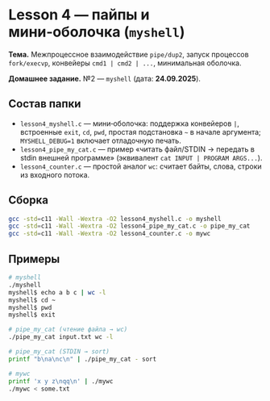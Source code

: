 # Lesson 4 — пайпы и мини‑оболочка (`myshell`)

**Тема.** Межпроцессное взаимодействие `pipe/dup2`, запуск процессов `fork/execvp`,
конвейеры `cmd1 | cmd2 | ...`, минимальная оболочка.

**Домашнее задание.** №2 — `myshell` (дата: **24.09.2025**).

## Состав папки
- `lesson4_myshell.c` — мини‑оболочка: поддержка конвейеров `|`, встроенные `exit`, `cd`, `pwd`,
  простая подстановка `~` в начале аргумента; `MYSHELL_DEBUG=1` включает отладочную печать.
- `lesson4_pipe_my_cat.c` — пример «читать файл/STDIN → передать в stdin внешней программе»
  (эквивалент `cat INPUT | PROGRAM ARGS...`).
- `lesson4_counter.c` — простой аналог `wc`: считает байты, слова, строки из входного потока.

## Сборка
```bash
gcc -std=c11 -Wall -Wextra -O2 lesson4_myshell.c -o myshell
gcc -std=c11 -Wall -Wextra -O2 lesson4_pipe_my_cat.c -o pipe_my_cat
gcc -std=c11 -Wall -Wextra -O2 lesson4_counter.c -o mywc
```

## Примеры
```bash
# myshell
./myshell
myshell$ echo a b c | wc -l
myshell$ cd ~
myshell$ pwd
myshell$ exit

# pipe_my_cat (чтение файла → wc)
./pipe_my_cat input.txt wc -l

# pipe_my_cat (STDIN → sort)
printf "b\na\nc\n" | ./pipe_my_cat - sort

# mywc
printf 'x y z\nqq\n' | ./mywc
./mywc < some.txt
```
